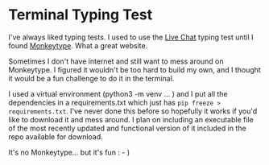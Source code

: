 # Terminal Typing Test

I've always liked typing tests. I used to use the [Live Chat](https://www.livechat.com/typing-speed-test/#/) typing test until I found [Monkeytype](https://monkeytype.com). What a great website.

Sometimes I don't have internet and still want to mess around on Monkeytype. I figured it wouldn't be too hard to build my own, and I thought it would be a fun challenge to do it in the terminal. 

I used a virtual environment (python3 -m venv ... ) and I put all the dependencies in a requirements.txt which just has ```pip freeze > requirements.txt```. I've never done this before so hopefully it works if you'd like to download it and mess around. I plan on including an executable file of the most recently updated and functional version of it included in the repo available for download.

It's no Monkeytype... but it's fun : - )
